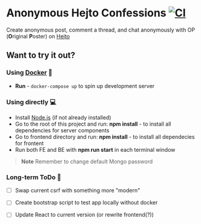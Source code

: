 # Anonymous Hejto Confessions [![CI](https://github.com/fastify/fastify/workflows/ci/badge.svg)](https://github.com/unkn0wn-root/AHC/actions/workflows/Build.yml)
Create anonymous post, comment a thread, and chat anonymously with OP (<b>O</b>riginal <b>P</b>oster) on [Hejto](https://www.hejto.pl)

## Want to try it out?
### Using [Docker](https://www.docker.com/) :whale:
- **Run** - `docker-compose up` to spin up development server

### Using directly :computer:
- Install [Node.js](https://nodejs.org/en/) (if not already installed)
- Go to the root of this project and run: <b>npm install</b> - to install all dependencies for server components
- Go to frontend directory and run: <b>npm install</b> - to install all dependecies for frontent
- Run both FE and BE with <b>npm run start</b> in each terminal window

> **Note** Remember to change default Mongo password

### Long-term ToDo :construction_worker:
- [ ] Swap current csrf with something more "modern"
- [ ] Create bootstrap script to test app locally without docker
- [ ] Update React to current version (or rewrite frontend(?))

